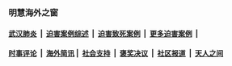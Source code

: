
### 明慧海外之窗

####  [武汉肺炎](indexes/365.md?t=05240801) &nbsp;|&nbsp;  [迫害案例综述](indexes/328.md?t=05240801) &nbsp;|&nbsp; [迫害致死案例](indexes/277.md?t=05240801)  &nbsp;|&nbsp; [更多迫害案例](indexes/81.md?t=05240801)  &nbsp;|&nbsp; 
####  [时事评论](indexes/19.md?t=05240801) &nbsp;|&nbsp; [海外简讯](indexes/245.md?t=05240801)&nbsp;|&nbsp;  [社会支持](indexes/140.md?t=05240801) &nbsp;|&nbsp; [褒奖决议](indexes/282.md?t=05240801) &nbsp;|&nbsp; [社区报道](indexes/91.md?t=05240801)  &nbsp;|&nbsp; [天人之间](indexes/78.md?t=05240801) 

